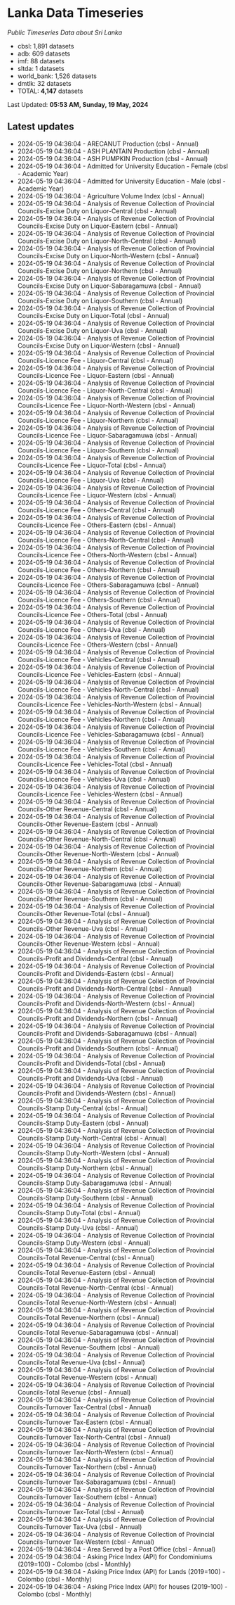 # Lanka Data Timeseries
*Public Timeseries Data about Sri Lanka*

* cbsl: 1,891 datasets
* adb: 609 datasets
* imf: 88 datasets
* sltda: 1 datasets
* world_bank: 1,526 datasets
* dmtlk: 32 datasets
* TOTAL: **4,147** datasets

Last Updated: **05:53 AM, Sunday, 19 May, 2024**

## Latest updates

* 2024-05-19 04:36:04 - ARECANUT Production (cbsl - Annual)
* 2024-05-19 04:36:04 - ASH PLANTAIN Production (cbsl - Annual)
* 2024-05-19 04:36:04 - ASH PUMPKIN Production (cbsl - Annual)
* 2024-05-19 04:36:04 - Admitted for University Education - Female (cbsl - Academic Year)
* 2024-05-19 04:36:04 - Admitted for University Education - Male (cbsl - Academic Year)
* 2024-05-19 04:36:04 - Agriculture Volume Index (cbsl - Annual)
* 2024-05-19 04:36:04 - Analysis of Revenue Collection of Provincial Councils-Excise Duty on Liquor-Central (cbsl - Annual)
* 2024-05-19 04:36:04 - Analysis of Revenue Collection of Provincial Councils-Excise Duty on Liquor-Eastern (cbsl - Annual)
* 2024-05-19 04:36:04 - Analysis of Revenue Collection of Provincial Councils-Excise Duty on Liquor-North-Central (cbsl - Annual)
* 2024-05-19 04:36:04 - Analysis of Revenue Collection of Provincial Councils-Excise Duty on Liquor-North-Western (cbsl - Annual)
* 2024-05-19 04:36:04 - Analysis of Revenue Collection of Provincial Councils-Excise Duty on Liquor-Northern (cbsl - Annual)
* 2024-05-19 04:36:04 - Analysis of Revenue Collection of Provincial Councils-Excise Duty on Liquor-Sabaragamuwa (cbsl - Annual)
* 2024-05-19 04:36:04 - Analysis of Revenue Collection of Provincial Councils-Excise Duty on Liquor-Southern (cbsl - Annual)
* 2024-05-19 04:36:04 - Analysis of Revenue Collection of Provincial Councils-Excise Duty on Liquor-Total (cbsl - Annual)
* 2024-05-19 04:36:04 - Analysis of Revenue Collection of Provincial Councils-Excise Duty on Liquor-Uva (cbsl - Annual)
* 2024-05-19 04:36:04 - Analysis of Revenue Collection of Provincial Councils-Excise Duty on Liquor-Western (cbsl - Annual)
* 2024-05-19 04:36:04 - Analysis of Revenue Collection of Provincial Councils-Licence Fee - Liquor-Central (cbsl - Annual)
* 2024-05-19 04:36:04 - Analysis of Revenue Collection of Provincial Councils-Licence Fee - Liquor-Eastern (cbsl - Annual)
* 2024-05-19 04:36:04 - Analysis of Revenue Collection of Provincial Councils-Licence Fee - Liquor-North-Central (cbsl - Annual)
* 2024-05-19 04:36:04 - Analysis of Revenue Collection of Provincial Councils-Licence Fee - Liquor-North-Western (cbsl - Annual)
* 2024-05-19 04:36:04 - Analysis of Revenue Collection of Provincial Councils-Licence Fee - Liquor-Northern (cbsl - Annual)
* 2024-05-19 04:36:04 - Analysis of Revenue Collection of Provincial Councils-Licence Fee - Liquor-Sabaragamuwa (cbsl - Annual)
* 2024-05-19 04:36:04 - Analysis of Revenue Collection of Provincial Councils-Licence Fee - Liquor-Southern (cbsl - Annual)
* 2024-05-19 04:36:04 - Analysis of Revenue Collection of Provincial Councils-Licence Fee - Liquor-Total (cbsl - Annual)
* 2024-05-19 04:36:04 - Analysis of Revenue Collection of Provincial Councils-Licence Fee - Liquor-Uva (cbsl - Annual)
* 2024-05-19 04:36:04 - Analysis of Revenue Collection of Provincial Councils-Licence Fee - Liquor-Western (cbsl - Annual)
* 2024-05-19 04:36:04 - Analysis of Revenue Collection of Provincial Councils-Licence Fee - Others-Central (cbsl - Annual)
* 2024-05-19 04:36:04 - Analysis of Revenue Collection of Provincial Councils-Licence Fee - Others-Eastern (cbsl - Annual)
* 2024-05-19 04:36:04 - Analysis of Revenue Collection of Provincial Councils-Licence Fee - Others-North-Central (cbsl - Annual)
* 2024-05-19 04:36:04 - Analysis of Revenue Collection of Provincial Councils-Licence Fee - Others-North-Western (cbsl - Annual)
* 2024-05-19 04:36:04 - Analysis of Revenue Collection of Provincial Councils-Licence Fee - Others-Northern (cbsl - Annual)
* 2024-05-19 04:36:04 - Analysis of Revenue Collection of Provincial Councils-Licence Fee - Others-Sabaragamuwa (cbsl - Annual)
* 2024-05-19 04:36:04 - Analysis of Revenue Collection of Provincial Councils-Licence Fee - Others-Southern (cbsl - Annual)
* 2024-05-19 04:36:04 - Analysis of Revenue Collection of Provincial Councils-Licence Fee - Others-Total (cbsl - Annual)
* 2024-05-19 04:36:04 - Analysis of Revenue Collection of Provincial Councils-Licence Fee - Others-Uva (cbsl - Annual)
* 2024-05-19 04:36:04 - Analysis of Revenue Collection of Provincial Councils-Licence Fee - Others-Western (cbsl - Annual)
* 2024-05-19 04:36:04 - Analysis of Revenue Collection of Provincial Councils-Licence Fee - Vehicles-Central (cbsl - Annual)
* 2024-05-19 04:36:04 - Analysis of Revenue Collection of Provincial Councils-Licence Fee - Vehicles-Eastern (cbsl - Annual)
* 2024-05-19 04:36:04 - Analysis of Revenue Collection of Provincial Councils-Licence Fee - Vehicles-North-Central (cbsl - Annual)
* 2024-05-19 04:36:04 - Analysis of Revenue Collection of Provincial Councils-Licence Fee - Vehicles-North-Western (cbsl - Annual)
* 2024-05-19 04:36:04 - Analysis of Revenue Collection of Provincial Councils-Licence Fee - Vehicles-Northern (cbsl - Annual)
* 2024-05-19 04:36:04 - Analysis of Revenue Collection of Provincial Councils-Licence Fee - Vehicles-Sabaragamuwa (cbsl - Annual)
* 2024-05-19 04:36:04 - Analysis of Revenue Collection of Provincial Councils-Licence Fee - Vehicles-Southern (cbsl - Annual)
* 2024-05-19 04:36:04 - Analysis of Revenue Collection of Provincial Councils-Licence Fee - Vehicles-Total (cbsl - Annual)
* 2024-05-19 04:36:04 - Analysis of Revenue Collection of Provincial Councils-Licence Fee - Vehicles-Uva (cbsl - Annual)
* 2024-05-19 04:36:04 - Analysis of Revenue Collection of Provincial Councils-Licence Fee - Vehicles-Western (cbsl - Annual)
* 2024-05-19 04:36:04 - Analysis of Revenue Collection of Provincial Councils-Other Revenue-Central (cbsl - Annual)
* 2024-05-19 04:36:04 - Analysis of Revenue Collection of Provincial Councils-Other Revenue-Eastern (cbsl - Annual)
* 2024-05-19 04:36:04 - Analysis of Revenue Collection of Provincial Councils-Other Revenue-North-Central (cbsl - Annual)
* 2024-05-19 04:36:04 - Analysis of Revenue Collection of Provincial Councils-Other Revenue-North-Western (cbsl - Annual)
* 2024-05-19 04:36:04 - Analysis of Revenue Collection of Provincial Councils-Other Revenue-Northern (cbsl - Annual)
* 2024-05-19 04:36:04 - Analysis of Revenue Collection of Provincial Councils-Other Revenue-Sabaragamuwa (cbsl - Annual)
* 2024-05-19 04:36:04 - Analysis of Revenue Collection of Provincial Councils-Other Revenue-Southern (cbsl - Annual)
* 2024-05-19 04:36:04 - Analysis of Revenue Collection of Provincial Councils-Other Revenue-Total (cbsl - Annual)
* 2024-05-19 04:36:04 - Analysis of Revenue Collection of Provincial Councils-Other Revenue-Uva (cbsl - Annual)
* 2024-05-19 04:36:04 - Analysis of Revenue Collection of Provincial Councils-Other Revenue-Western (cbsl - Annual)
* 2024-05-19 04:36:04 - Analysis of Revenue Collection of Provincial Councils-Profit and Dividends-Central (cbsl - Annual)
* 2024-05-19 04:36:04 - Analysis of Revenue Collection of Provincial Councils-Profit and Dividends-Eastern (cbsl - Annual)
* 2024-05-19 04:36:04 - Analysis of Revenue Collection of Provincial Councils-Profit and Dividends-North-Central (cbsl - Annual)
* 2024-05-19 04:36:04 - Analysis of Revenue Collection of Provincial Councils-Profit and Dividends-North-Western (cbsl - Annual)
* 2024-05-19 04:36:04 - Analysis of Revenue Collection of Provincial Councils-Profit and Dividends-Northern (cbsl - Annual)
* 2024-05-19 04:36:04 - Analysis of Revenue Collection of Provincial Councils-Profit and Dividends-Sabaragamuwa (cbsl - Annual)
* 2024-05-19 04:36:04 - Analysis of Revenue Collection of Provincial Councils-Profit and Dividends-Southern (cbsl - Annual)
* 2024-05-19 04:36:04 - Analysis of Revenue Collection of Provincial Councils-Profit and Dividends-Total (cbsl - Annual)
* 2024-05-19 04:36:04 - Analysis of Revenue Collection of Provincial Councils-Profit and Dividends-Uva (cbsl - Annual)
* 2024-05-19 04:36:04 - Analysis of Revenue Collection of Provincial Councils-Profit and Dividends-Western (cbsl - Annual)
* 2024-05-19 04:36:04 - Analysis of Revenue Collection of Provincial Councils-Stamp Duty-Central (cbsl - Annual)
* 2024-05-19 04:36:04 - Analysis of Revenue Collection of Provincial Councils-Stamp Duty-Eastern (cbsl - Annual)
* 2024-05-19 04:36:04 - Analysis of Revenue Collection of Provincial Councils-Stamp Duty-North-Central (cbsl - Annual)
* 2024-05-19 04:36:04 - Analysis of Revenue Collection of Provincial Councils-Stamp Duty-North-Western (cbsl - Annual)
* 2024-05-19 04:36:04 - Analysis of Revenue Collection of Provincial Councils-Stamp Duty-Northern (cbsl - Annual)
* 2024-05-19 04:36:04 - Analysis of Revenue Collection of Provincial Councils-Stamp Duty-Sabaragamuwa (cbsl - Annual)
* 2024-05-19 04:36:04 - Analysis of Revenue Collection of Provincial Councils-Stamp Duty-Southern (cbsl - Annual)
* 2024-05-19 04:36:04 - Analysis of Revenue Collection of Provincial Councils-Stamp Duty-Total (cbsl - Annual)
* 2024-05-19 04:36:04 - Analysis of Revenue Collection of Provincial Councils-Stamp Duty-Uva (cbsl - Annual)
* 2024-05-19 04:36:04 - Analysis of Revenue Collection of Provincial Councils-Stamp Duty-Western (cbsl - Annual)
* 2024-05-19 04:36:04 - Analysis of Revenue Collection of Provincial Councils-Total Revenue-Central (cbsl - Annual)
* 2024-05-19 04:36:04 - Analysis of Revenue Collection of Provincial Councils-Total Revenue-Eastern (cbsl - Annual)
* 2024-05-19 04:36:04 - Analysis of Revenue Collection of Provincial Councils-Total Revenue-North-Central (cbsl - Annual)
* 2024-05-19 04:36:04 - Analysis of Revenue Collection of Provincial Councils-Total Revenue-North-Western (cbsl - Annual)
* 2024-05-19 04:36:04 - Analysis of Revenue Collection of Provincial Councils-Total Revenue-Northern (cbsl - Annual)
* 2024-05-19 04:36:04 - Analysis of Revenue Collection of Provincial Councils-Total Revenue-Sabaragamuwa (cbsl - Annual)
* 2024-05-19 04:36:04 - Analysis of Revenue Collection of Provincial Councils-Total Revenue-Southern (cbsl - Annual)
* 2024-05-19 04:36:04 - Analysis of Revenue Collection of Provincial Councils-Total Revenue-Uva (cbsl - Annual)
* 2024-05-19 04:36:04 - Analysis of Revenue Collection of Provincial Councils-Total Revenue-Western (cbsl - Annual)
* 2024-05-19 04:36:04 - Analysis of Revenue Collection of Provincial Councils-Total Revenue (cbsl - Annual)
* 2024-05-19 04:36:04 - Analysis of Revenue Collection of Provincial Councils-Turnover Tax-Central (cbsl - Annual)
* 2024-05-19 04:36:04 - Analysis of Revenue Collection of Provincial Councils-Turnover Tax-Eastern (cbsl - Annual)
* 2024-05-19 04:36:04 - Analysis of Revenue Collection of Provincial Councils-Turnover Tax-North-Central (cbsl - Annual)
* 2024-05-19 04:36:04 - Analysis of Revenue Collection of Provincial Councils-Turnover Tax-North-Western (cbsl - Annual)
* 2024-05-19 04:36:04 - Analysis of Revenue Collection of Provincial Councils-Turnover Tax-Northern (cbsl - Annual)
* 2024-05-19 04:36:04 - Analysis of Revenue Collection of Provincial Councils-Turnover Tax-Sabaragamuwa (cbsl - Annual)
* 2024-05-19 04:36:04 - Analysis of Revenue Collection of Provincial Councils-Turnover Tax-Southern (cbsl - Annual)
* 2024-05-19 04:36:04 - Analysis of Revenue Collection of Provincial Councils-Turnover Tax-Total (cbsl - Annual)
* 2024-05-19 04:36:04 - Analysis of Revenue Collection of Provincial Councils-Turnover Tax-Uva (cbsl - Annual)
* 2024-05-19 04:36:04 - Analysis of Revenue Collection of Provincial Councils-Turnover Tax-Western (cbsl - Annual)
* 2024-05-19 04:36:04 - Area Served by a Post Office (cbsl - Annual)
* 2024-05-19 04:36:04 - Asking Price Index (API) for Condominiums (2019=100) - Colombo (cbsl - Monthly)
* 2024-05-19 04:36:04 - Asking Price Index (API) for Lands (2019=100) - Colombo (cbsl - Monthly)
* 2024-05-19 04:36:04 - Asking Price Index (API) for houses (2019-100) - Colombo (cbsl - Monthly)